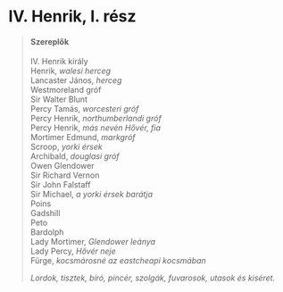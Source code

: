 <!-- ======================================================================
--- Search engine
title:          IV. Henrik, I. rész
keywords:       IV. Henrik, rész, királydráma
description:    William Shakespeare: IV. Henrik, I. rész.
--- Menu system
order:          30
text:           IV. Henrik, I. rész
hidden:         false
umbel:          false
--- Page properties
id:             /histories/henry-iv-part-i
document:       
layout:         layout-2-left
$-left:         play-list
searchable:     true
======================================================================= -->

# IV. Henrik, I. rész

>   #### Szereplők
>   
>   IV. Henrik király  
    Henrik, _walesi herceg_  
    Lancaster János, _herceg_  
    Westmoreland gróf  
    Sir Walter Blunt  
    Percy Tamás, _worcesteri gróf_  
    Percy Henrik, _northumberlandi gróf_  
    Percy Henrik, _más nevén Hővér, fia_  
    Mortimer Edmund, _markgróf_  
    Scroop, _yorki érsek_  
    Archibald, _douglasi gróf_  
    Owen Glendower  
    Sir Richard Vernon  
    Sir John Falstaff  
    Sir Michael, _a yorki érsek barátja_  
    Poins  
    Gadshill  
    Peto  
    Bardolph  
    Lady Mortimer, _Glendower leánya_  
    Lady Percy, _Hővér neje_  
    Fürge, _kocsmárosné az eastcheapi kocsmában_
>   
>   _Lordok, tisztek, bíró, pincér, szolgák, fuvarosok, utasok és kiséret._
